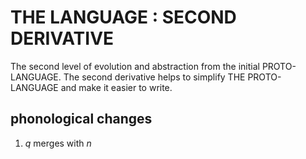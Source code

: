 # THE LANGUAGE : SECOND DERIVATIVE

The second level of evolution and abstraction from the initial PROTO-LANGUAGE. The second derivative helps to simplify THE PROTO-LANGUAGE and make it easier to write.

## phonological changes

1.  <i>q</i> merges with <i>n</i>
